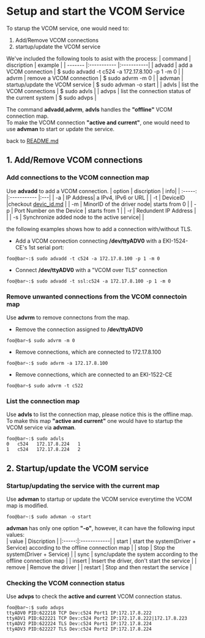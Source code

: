 # Setup and start the VCOM Service
To starup the VCOM service, one would need to:
1. Add/Remove VCOM connections
2. startup/update the VCOM service

We've included the following tools to asist with the process:
| command | discription | example |
| ------- |:----------- |:-----------|
| advadd | add a VCOM connection | $ sudo advadd -t c524 -a 172.17.8.100 -p 1 -m 0 |
| advrm | remove a VCOM connection | $ sudo advrm -m 0 |
| advman | startup/update the VCOM service | $ sudo advman -o start |
| advls | list the VCOM connections | $ sudo advls |
| advps | list the connection status of the current system |  $ sudo advps |

The command **advadd**,**advrm**, **advls** handles the **"offline"** VCOM connection map.  
To make the VCOM connection **"active and current"**, one would need to use **advman** to start or update the service.

back to [README.md](../README.md)

## 1. Add/Remove VCOM connections

### Add connections to the VCOM connection map
Use **advadd** to add a VCOM connection.
| option | discription | info|
| :-----: |:----------- |:---|
| -a | IP Address| a IPv4, IPv6 or URL |
| -t | DeviceID |checkout [devic_id.md](device_id.md) |
| -m | MinorID of the driver node| starts from 0 |
| -p | Port Number on the Device | starts from 1 |
| -r | Redundent IP Address | |
| -s | Synchronize added node to the active service| |

the following examples shows how to add a connection with/without TLS.  
* Add a VCOM connection connecting **/dev/ttyADV0** with a EKI-1524-CE's 1st serial port:
```console 
foo@bar~:$ sudo advadd -t c524 -a 172.17.8.100 -p 1 -m 0
```
* Connect **/dev/ttyADV0** with a "VCOM over TLS" connection
```console
foo@bar~:$ sudo advadd -t ssl:c524 -a 172.17.8.100 -p 1 -m 0
```

### Remove unwanted connections from the VCOM connectoin map
Use **advrm** to remove connectons from the map.
* Remove the connection assigned to **/dev/ttyADV0**
```console
foo@bar~$ sudo advrm -m 0
```
* Remove connections, which are connected to 172.17.8.100
```console
foo@bar~:$ sudo advrm -a 172.17.8.100
```
* Remove connections, which are connected to an EKI-1522-CE
```console
foo@bar~$ sudo advrm -t c522
```
### List the connection map
Use **advls** to list the connection map, please notice this is the offline map.  
To make this map **"active and current"** one would have to startup the VCOM service via **advman**.
```console
foo@bar~:$ sudo advls
0   c524   172.17.8.224   1
1   c524   172.17.8.224   2
```
## 2. Startup/update the VCOM service

### Startup/updating the service with the current map
Use **advman** to startup or update the VCOM service everytime the VCOM map is modified.
```console
foo@bar~:$ sudo advman -o start
```
**advman** has only one option **"-o"**, however, it can have the following input values:  
| value | Discription |
|:-----:|:------------|
| start | start the system(Driver + Service) according to the offline connection map |
| stop | Stop the system(Driver + Service) |
| sync | sync/update the system according to the offline connection map |
| insert | Insert the driver, don't start the service |
| remove | Remove the driver |
| restart | Stop and then restart the service |

### Checking the VCOM connection status
Use **advps** to check the **active and current** VCOM connection status.
```console
foo@bar~:$ sudo advps 
ttyADV0 PID:622218 TCP Dev:c524 Port1 IP:172.17.8.222  
ttyADV1 PID:622221 TCP Dev:c524 Port2 IP:172.17.8.222|172.17.8.223  
ttyADV2 PID:622224 TLS Dev:c524 Port1 IP:172.17.8.224  
ttyADV3 PID:622227 TLS Dev:c524 Port2 IP:172.17.8.224  
```
